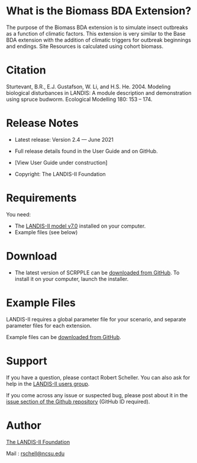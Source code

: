 # What is the Biomass BDA Extension?

The purpose of the Biomass BDA extension is to simulate insect outbreaks as a function of climatic factors.  This extension is very similar to the Base BDA extension with the addition of climatic triggers for outbreak beginnings and endings.  Site Resources is calculated using cohort biomass.

# Citation

Sturtevant, B.R., E.J. Gustafson, W. Li, and H.S. He. 2004. Modeling biological disturbances in LANDIS: A module description and demonstration using spruce budworm. Ecological Modelling 180: 153 – 174.

# Release Notes

- Latest release: Version 2.4 — June 2021

- Full release details found in the User Guide and on GitHub.
- [View User Guide under construction]

- Copyright: The LANDIS-II Foundation

# Requirements

You need:

- The [LANDIS-II model v7.0](http://www.landis-ii.org/install) installed on your computer.
- Example files (see below)

# Download

- The latest version of SCRPPLE can be [downloaded from GitHub](https://github.com/LANDIS-II-Foundation/Extension-Biomass-BDA/blob/master/deploy/installer/LANDIS-II-V7%20Biomass%20BDA%20Climate%202.4-setup.exe). To install it on your computer, launch the installer.

# Example Files

LANDIS-II requires a global parameter file for your scenario, and separate parameter files for each extension.

Example files can be [downloaded from GitHub](https://downgit.github.io/#/home?url=https://github.com/LANDIS-II-Foundation/Extension-Biomass-BDA/tree/master/testings/Core7-BiomassBDAv24).

# Support

If you have a question, please contact Robert Scheller. 
You can also ask for help in the [LANDIS-II users group](http://www.landis-ii.org/users).

If you come across any issue or suspected bug, please post about it in the [issue section of the Github repository](https://github.com/LANDIS-II-Foundation/Extension-Biomass-BDA/issues) (GitHub ID required).

# Author

[The LANDIS-II Foundation](http://www.landis-ii.org)

Mail : rschell@ncsu.edu
